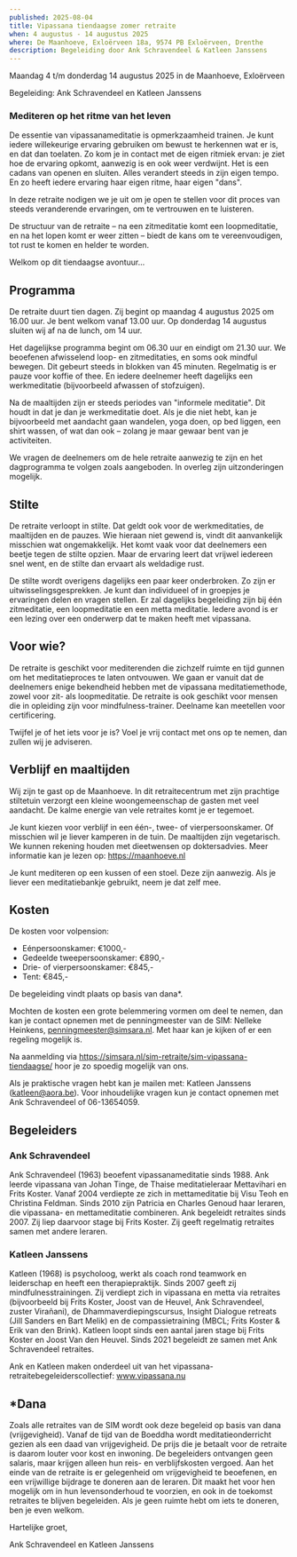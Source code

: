 ```yaml
---
published: 2025-08-04
title: Vipassana tiendaagse zomer retraite
when: 4 augustus - 14 augustus 2025
where: De Maanhoeve, Exloërveen 18a, 9574 PB Exloërveen, Drenthe
description: Begeleiding door Ank Schravendeel & Katleen Janssens
---
```


Maandag 4 t/m donderdag 14 augustus 2025 in de Maanhoeve, Exloërveen

Begeleiding: Ank Schravendeel en Katleen Janssens

### Mediteren op het ritme van het leven

De essentie van vipassanameditatie is opmerkzaamheid trainen. Je kunt iedere willekeurige ervaring gebruiken om bewust te herkennen wat er is, en dat dan toelaten. Zo kom je in contact met de eigen ritmiek ervan: je ziet hoe de ervaring opkomt, aanwezig is en ook weer verdwijnt. Het is een cadans van openen en sluiten. Alles verandert steeds in zijn eigen tempo. En zo heeft iedere ervaring haar eigen ritme, haar eigen "dans".

In deze retraite nodigen we je uit om je open te stellen voor dit proces van steeds veranderende ervaringen, om te vertrouwen en te luisteren.

De structuur van de retraite – na een zitmeditatie komt een loopmeditatie, en na het lopen komt er weer zitten – biedt de kans om te vereenvoudigen, tot rust te komen en helder te worden.

Welkom op dit tiendaagse avontuur...

## Programma

De retraite duurt tien dagen. Zij begint op maandag 4 augustus 2025 om 16.00 uur. Je bent welkom vanaf 13.00 uur.
Op donderdag 14 augustus sluiten wij af na de lunch, om 14 uur.

Het dagelijkse programma begint om 06.30 uur en eindigt om 21.30 uur. We beoefenen afwisselend loop- en zitmeditaties, en soms ook mindful bewegen. Dit gebeurt steeds in blokken van 45 minuten. Regelmatig is er pauze voor koffie of thee. En iedere deelnemer heeft dagelijks een werkmeditatie (bijvoorbeeld afwassen of stofzuigen).

Na de maaltijden zijn er steeds periodes van "informele meditatie". Dit houdt in dat je dan je werkmeditatie doet. Als je die niet hebt, kan je bijvoorbeeld met aandacht gaan wandelen, yoga doen, op bed liggen, een shirt wassen, of wat dan ook – zolang je maar gewaar bent van je activiteiten.

We vragen de deelnemers om de hele retraite aanwezig te zijn en het dagprogramma te volgen zoals aangeboden. In overleg zijn uitzonderingen mogelijk.

## Stilte

De retraite verloopt in stilte. Dat geldt ook voor de werkmeditaties, de maaltijden en de pauzes. Wie hieraan niet gewend is, vindt dit aanvankelijk misschien wat ongemakkelijk. Het komt vaak voor dat deelnemers een beetje tegen de stilte opzien. Maar de ervaring leert dat vrijwel iedereen snel went, en de stilte dan ervaart als weldadige rust.

De stilte wordt overigens dagelijks een paar keer onderbroken. Zo zijn er uitwisselingsgesprekken. Je kunt dan individueel of in groepjes je ervaringen delen en vragen stellen.
Er zal dagelijks begeleiding zijn bij één zitmeditatie, een loopmeditatie en een metta meditatie. Iedere avond is er een lezing over een onderwerp dat te maken heeft met vipassana.

## Voor wie?

De retraite is geschikt voor mediterenden die zichzelf ruimte en tijd gunnen om het meditatieproces te laten ontvouwen.
We gaan er vanuit dat de deelnemers enige bekendheid hebben met de vipassana meditatiemethode, zowel voor zit- als loopmeditatie.
De retraite is ook geschikt voor mensen die in opleiding zijn voor mindfulness-trainer. Deelname kan meetellen voor certificering.

Twijfel je of het iets voor je is? Voel je vrij contact met ons op te nemen, dan zullen wij je adviseren.

## Verblijf en maaltijden

Wij zijn te gast op de Maanhoeve. In dit retraitecentrum met zijn prachtige stiltetuin verzorgt een kleine woongemeenschap de gasten met veel aandacht. De kalme energie van vele retraites komt je er tegemoet.

Je kunt kiezen voor verblijf in een één-, twee- of vierpersoonskamer. Of misschien wil je liever kamperen in de tuin.
De maaltijden zijn vegetarisch. We kunnen rekening houden met dieetwensen op doktersadvies.
Meer informatie kan je lezen op: https://maanhoeve.nl

Je kunt mediteren op een kussen of een stoel. Deze zijn aanwezig. Als je liever een meditatiebankje gebruikt, neem je dat zelf mee.

## Kosten

De kosten voor volpension:

- Eénpersoonskamer: €1000,-
- Gedeelde tweepersoonskamer: €890,-
- Drie- of vierpersoonskamer: €845,-
- Tent: €845,-

De begeleiding vindt plaats op basis van dana\*.

Mochten de kosten een grote belemmering vormen om deel te nemen, dan kan je contact opnemen met de penningmeester van de SIM: Nelleke Heinkens, penningmeester@simsara.nl. Met haar kan je kijken of er een regeling mogelijk is.

Na aanmelding via https://simsara.nl/sim-retraite/sim-vipassana-tiendaagse/ hoor je zo spoedig mogelijk van ons.

Als je praktische vragen hebt kan je mailen met: Katleen Janssens (katleen@aora.be). Voor inhoudelijke vragen kun je contact opnemen met Ank Schravendeel of 06-13654059.

## Begeleiders

### Ank Schravendeel

Ank Schravendeel (1963) beoefent vipassanameditatie sinds 1988. Ank leerde vipassana van Johan Tinge, de Thaise meditatieleraar Mettavihari en Frits Koster. Vanaf 2004 verdiepte ze zich in mettameditatie bij Visu Teoh en Christina Feldman. Sinds 2010 zijn Patricia en Charles Genoud haar leraren, die vipassana- en mettameditatie combineren. Ank begeleidt retraites sinds 2007. Zij liep daarvoor stage bij Frits Koster. Zij geeft regelmatig retraites samen met andere leraren.

### Katleen Janssens

Katleen (1968) is psycholoog, werkt als coach rond teamwork en leiderschap en heeft een therapiepraktijk. Sinds 2007 geeft zij mindfulnesstrainingen. Zij verdiept zich in vipassana en metta via retraites (bijvoorbeeld bij Frits Koster, Joost van de Heuvel, Ank Schravendeel, zuster Virañani), de Dhammaverdiepingscursus, Insight Dialogue retreats (Jill Sanders en Bart Melik) en de compassietraining (MBCL; Frits Koster & Erik van den Brink).
Katleen loopt sinds een aantal jaren stage bij Frits Koster en Joost Van den Heuvel. Sinds 2021 begeleidt ze samen met Ank Schravendeel retraites.

Ank en Katleen maken onderdeel uit van het vipassana-retraitebegeleiderscollectief: www.vipassana.nu

## \*Dana

Zoals alle retraites van de SIM wordt ook deze begeleid op basis van dana (vrijgevigheid). Vanaf de tijd van de Boeddha wordt meditatieonderricht gezien als een daad van vrijgevigheid. De prijs die je betaalt voor de retraite is daarom louter voor kost en inwoning. De begeleiders ontvangen geen salaris, maar krijgen alleen hun reis- en verblijfskosten vergoed.
Aan het einde van de retraite is er gelegenheid om vrijgevigheid te beoefenen, en een vrijwillige bijdrage te doneren aan de leraren. Dit maakt het voor hen mogelijk om in hun levensonderhoud te voorzien, en ook in de toekomst retraites te blijven begeleiden. Als je geen ruimte hebt om iets te doneren, ben je even welkom.

Hartelijke groet,

Ank Schravendeel en Katleen Janssens
